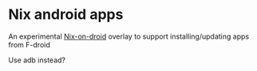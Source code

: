 # Nix android apps

An experimental [Nix-on-droid](https://github.com/t184256/nix-on-droid) overlay to support installing/updating apps from F-droid


Use adb instead?


